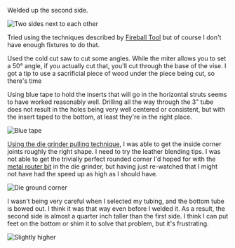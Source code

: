 Welded up the second side.

![Two sides next to each other](https://live.staticflickr.com/65535/53594943004_08d0bb5691_4k.jpg)

Tried using the techniques described by [Fireball Tool](https://www.youtube.com/watch?v=AjlTodHNjPU) but of course I don't have enough fixtures to do that.

Used the cold cut saw to cut some angles. While the miter allows you to set a 50° angle, if you actually cut that, you'll cut through the base of the vise. I got a tip to use a sacrificial piece of wood under the piece being cut, so there's time

Using blue tape to hold the inserts that will go in the horizontal struts seems to have worked reasonably well. Drilling all the way through the 3" tube does not result in the holes being very well centered or consistent, but with the insert taped to the bottom, at least they're in the right place.

![Blue tape](https://live.staticflickr.com/65535/53594829053_28c58c26df_4k.jpg)

[Using the die grinder pulling technique](https://www.youtube.com/watch?v=5pnL4P0vr_8), I was able to get the inside corner joints roughly the right shape. I need to try the leather blending tips. I was not able to get the trivially perfect rounded corner I'd hoped for with the [metal router bit](https://www.youtube.com/watch?v=QFu5s7p9zMA) in the die grinder, but having just re-watched that I might not have had the speed up as high as I should have. 

![Die ground corner](https://live.staticflickr.com/65535/53594620241_1b98077647_4k.jpg)

I wasn't being very careful when I selected my tubing, and the bottom tube is bowed out. I think it was that way even before I welded it. As a result, the second side is almost a quarter inch taller than the first side. I think I can put feet on the bottom or shim it to solve that problem, but it's frustrating.

![Slightly higher](https://live.staticflickr.com/65535/53594620336_fc245b3fe1_4k.jpg)
